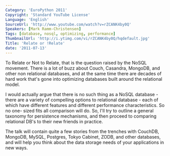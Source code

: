 ```yaml
---
Category: 'EuroPython 2011'
Copyright: 'Standard YouTube License'
Language: 'English'
SourceUrl: 'http://www.youtube.com/watch?v=rZCANK4by0Q'
Speakers: [Mark Ramm-Christensen]
Tags: [database, nosql, optimizing, performance]
ThumbnailUrl: 'http://i.ytimg.com/vi/rZCANK4by0Q/hqdefault.jpg'
Title: 'Relate or !Relate'
date: '2011-07-13'
---
```

To Relate or Not to Relate, that is the question raised by the NoSQL movement.
There is a lot of buzz about Couch, Casandra, MongoDB, and other non
relational databases, and at the same time there are decades of hard work
that's gone into optimizing databases built around the relational model.

I would actually argue that there is no such thing as a NoSQL database - there
are a variety of compelling options to relational database - each of which
have different features and different performance characteristics. So no one-
sized fits all comparison will do. So, I'll try to outline a general taxonomy
for persistence mechanisms, and then proceed to comparing relational DB's to
their new friends in practice.

The talk will contain quite a few stories from the trenches with CouchDB,
MongoDB, MySQL, Postgres, Tokyo Cabinet, ZODB, and other databases, and will
help you think about the data storage needs of your applications in new ways.


